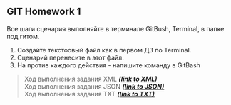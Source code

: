 ## GIT Homework 1

Все шаги сценария выполняйте в терминале GitBush, Terminal, в папке под гитом.

 1. Создайте текстоовый файл как в первом ДЗ по Terminal.
 2. Сценарий перенесите в этот файл.
 3. На против каждого действия - напишите команду в GitBash

>Ход выполнения задания XML ***[(link to XML)](https://github.com/ItGroupAlex/XML/blob/main/README.md "link")***  
>Ход выполнения задания JSON ***[(link to JSON)](https://github.com/ItGroupAlex/JSON/blob/main/README.md "link")***  
>Ход выполнения задания TXT ***[(link to TXT)](https://github.com/ItGroupAlex/TXT/blob/main/README.md "link")***  
